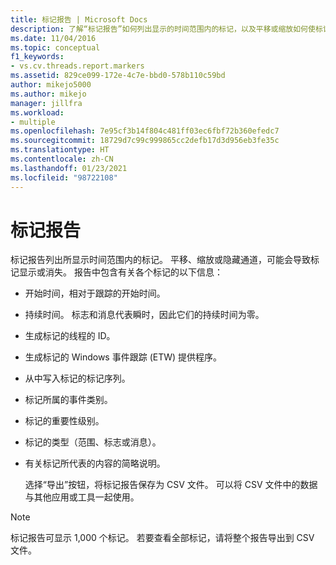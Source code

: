 ```yaml
---
title: 标记报告 | Microsoft Docs
description: 了解“标记报告”如何列出显示的时间范围内的标记，以及平移或缩放如何使标记出现或消失。
ms.date: 11/04/2016
ms.topic: conceptual
f1_keywords:
- vs.cv.threads.report.markers
ms.assetid: 829ce099-172e-4c7e-bbd0-578b110c59bd
author: mikejo5000
ms.author: mikejo
manager: jillfra
ms.workload:
- multiple
ms.openlocfilehash: 7e95cf3b14f804c481ff03ec6fbf72b360efedc7
ms.sourcegitcommit: 18729d7c99c999865cc2defb17d3d956eb3fe35c
ms.translationtype: HT
ms.contentlocale: zh-CN
ms.lasthandoff: 01/23/2021
ms.locfileid: "98722108"
---
```

# <a name="markers-report"></a>标记报告
标记报告列出所显示时间范围内的标记。  平移、缩放或隐藏通道，可能会导致标记显示或消失。 报告中包含有关各个标记的以下信息：

- 开始时间，相对于跟踪的开始时间。

- 持续时间。 标志和消息代表瞬时，因此它们的持续时间为零。

- 生成标记的线程的 ID。

- 生成标记的 Windows 事件跟踪 (ETW) 提供程序。

- 从中写入标记的标记序列。

- 标记所属的事件类别。

- 标记的重要性级别。

- 标记的类型（范围、标志或消息）。

- 有关标记所代表的内容的简略说明。

  选择“导出”按钮，将标记报告保存为 CSV 文件。 可以将 CSV 文件中的数据与其他应用或工具一起使用。

> [!NOTE]
> 标记报告可显示 1,000 个标记。 若要查看全部标记，请将整个报告导出到 CSV 文件。